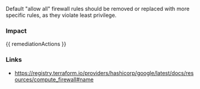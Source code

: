 
Default "allow all" firewall rules should be removed or replaced with more specific rules, as they violate least privilege.


### Impact
<!-- Add Impact here -->

<!-- DO NOT CHANGE -->
{{ remediationActions }}

### Links
- https://registry.terraform.io/providers/hashicorp/google/latest/docs/resources/compute_firewall#name


